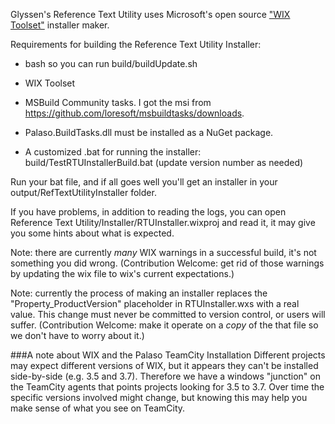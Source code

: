 Glyssen's Reference Text Utility uses Microsoft's open source ["WIX Toolset"](http://wixtoolset.org/) installer maker.

Requirements for building the Reference Text Utility Installer:

- bash so you can run build/buildUpdate.sh

- WIX Toolset

- MSBuild Community tasks. I got the msi from https://github.com/loresoft/msbuildtasks/downloads.

- Palaso.BuildTasks.dll must be installed as a NuGet package.

- A customized .bat for running the installer: build/TestRTUInstallerBuild.bat (update version number as needed)

Run your bat file, and if all goes well you'll get an installer in your output/RefTextUtilityInstaller folder.

If you have problems, in addition to reading the logs, you can open Reference Text Utility/Installer/RTUInstaller.wixproj and read it, it may give you some hints about what is expected.

Note: there are currently *many* WIX warnings in a successful build, it's not something you did wrong. (Contribution Welcome: get rid of those warnings by updating the wix file to wix's current expectations.)

Note: currently the process of making an installer replaces the "Property_ProductVersion" placeholder in RTUInstaller.wxs with a real value. This change must never be committed to version control, or users will suffer. (Contribution Welcome: make it operate on a _copy_ of the that file so we don't have to worry about it.)

###A note about WIX and the Palaso TeamCity Installation
Different projects may expect different versions of WIX, but it appears they can't be installed side-by-side (e.g. 3.5 and 3.7). Therefore we have a windows "junction" on the TeamCity agents that points projects looking for 3.5 to 3.7. Over time the specific versions involved might change, but knowing this may help you make sense of what you see on TeamCity.